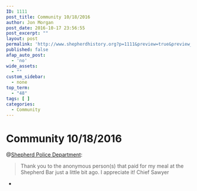 ```yaml
---
ID: 1111
post_title: Community 10/18/2016
author: Jon Morgan
post_date: 2016-10-17 23:56:55
post_excerpt: ""
layout: post
permalink: 'http://www.shepherdhistory.org?p=1111&preview=true&preview_id=1111'
published: false
afap_auto_post:
  - 'no'
wide_assets:
  - ""
custom_sidebar:
  - none
top_term:
  - "48"
tags: [ ]
categories:
  - Community
---
```

# Community 10/18/2016

@[Shepherd Police Department](http://www.shepherdhistory.org/business-directory/name/shepherd-police-department/):


> Thank you to the anonymous person(s) that paid for my meal at the Shepherd Bar just a little bit ago. I appreciate it!
Chief Sawyer

-